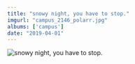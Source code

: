 ```yaml
---
title: "snowy night, you have to stop."
imgurl: "campus_2146_polarr.jpg"
albums: ['campus']
date: "2019-04-01"
---
```

![snowy night, you have to stop.](https://s3.us-east-2.amazonaws.com/ying-ish/campus_2146_polarr.jpg)